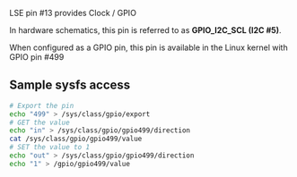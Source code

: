 LSE pin #13 provides Clock / GPIO

In hardware schematics, this pin is referred to as **GPIO_I2C_SCL (I2C #5)**.

When configured as a GPIO pin, this pin is available in the Linux 
kernel with GPIO pin #499

## Sample sysfs access
```bash
# Export the pin
echo "499" > /sys/class/gpio/export
# GET the value
echo "in" > /sys/class/gpio/gpio499/direction
cat /sys/class/gpio/gpio499/value
# SET the value to 1
echo "out" > /sys/class/gpio/gpio499/direction
echo "1" > /gpio/gpio499/value
```
